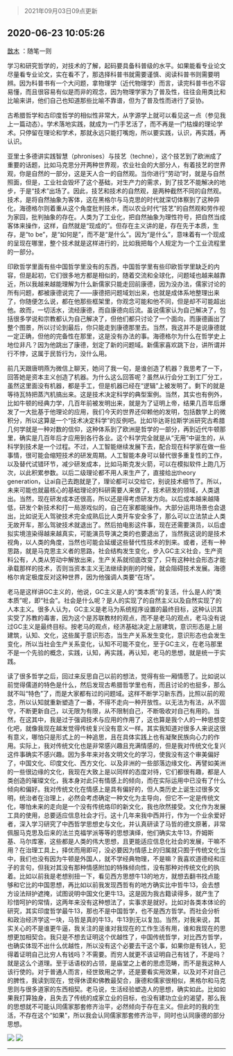 > 2021年09月03日09点更新
<link rel="stylesheet" href="https://cdn.jsdelivr.net/gh/taotie6/sampleJSON@main/css/photo_show.css">


 ## 2020-06-23 10:05:26 

 [㪚木](https://www.coolapk.com/feed/19750622?shareKey=ZTgwZjEzNTc1MGJmNjEzMTc1NjE~) ：随笔一则

学习和研究哲学的，对技术的了解，起码要具备科普级的水平。如果能看专业论文尽量看专业论文，实在看不了，那选择科普书就需要谨慎、阅读科普书则需要明辨。因为科普书有一个大问题，拿物理学（近代物理学）而言，读完科普书也不容易懂，而且很容易有似是而非的观念<!--break-->，因为物理学家为了普及性，往往会用类比和比喻来讲，他们自己也知道那些比喻不靠谱，但为了普及性而进行了妥协。

古希腊哲学和古印度哲学的相似性非常大，从字源学上就可以看见这一点（参见我上一篇动态）。学术落地实践，就成为一门手艺活了，而不再是一门枯燥的理论学术。只停留在理论和学术，那就永远只能打嘴炮，所以要实践，认识，再实践，再认识。

亚里士多德讲实践智慧（phronises）与技艺（techne），这个技艺到了欧洲成了重要的话题，比如马克思分开两种世界观，农业社会的大部分人，有着技艺的世界观，你是自然的一部分，这是天人合一的自然观。当你进行“劳动”时，就是与自然照面，但是，工业社会毁坏了这个基础，对生产力的需求，到了技艺不能解决的地步，于是“技术”出场了。因此，技艺和技术的自然观，是两种截然不同的自然观。技术，是将自然抽象为客体，这在黑格尔与马克思的时代就深切体察到了这种异化，海德格尔则着重从这个角度批判技术，而以农业时代“技艺”的自然观和劳作视为家园，批判抽象的存在。人类为了工业化，把自然抽象为理性符号，把自然当成客体来操作，这样，自然就是“现成的”。但存在主义讲的是，存在先于本质，生存，是“to be”，是“如何是”，而不是“是什么”。因为“是什么”，意味着有一个现成的呈现在哪里，整个技术就是这样进行的，比如我把每个人规定为一个工业流程里的一部分。

印欧哲学里面有些中国哲学里没有的东西，中国哲学里有些印欧哲学里缺乏的内容，但是起初，它们很多地方都是相似的，随着交流和全球化，问题域也越来越靠近，所以我越来越能理解为什么新儒家只能走回前康德，因为没办法，儒家讨论的所有问题，都被康德说完了——康德把问题域划出来，也就是成体系地整理出来了，你随便怎么说，都在他那些框架里，你观念可能和他不同，但是却不可能超出他。故而，一切活水，流经康德，而自康德向后流。虽说儒家认为自己解决了，包括很多学说和宗教都认为自己解决了，但他们都只讨论了一个面向，而康德画出了整个图景，所以讨论到最后，你只能走到康德那里去。当然，我这并不是说康德就一定正确，但他的完备性在那里，这是没有办法的事。海德格尔为什么在哲学史上地位非凡？因为他跳出了康德，划定了新的问题域。新儒家喜欢跳下台，讲所谓并行不悖，这属于民哲行为，没什么用。

前几天跟唐明燕为微信上聊天，她问了我一句，是谁创造了机器？我思考了一下，回答她是资本主义创造了机器。为什么这么回答呢？虽然从行会分工到工厂分工，虽然这里面没有机器，都是手工，但是机器已经在“逻辑”上被发明了。剩下的就是等待瓦特把蒸汽机搞出来。这是技术决定科学的典型案例。当然，其实也有例外，比如牛顿的经典力学，几百年前被发明出来，就是为了证明上帝，结果几百年后爆发了一大批基于他理论的应用，我们今天的世界还仰赖他的发明，包括数学上的微积分，所以这算是一个“技术决定科学”的反例吧。比如毕达哥拉斯学派研究古希腊几何学就是一种对数的信仰，这种体系到了欧洲是哲学的一部分，再到近代牛顿那里，确实是几百年后才应用到各行各业。这个科学完全就是从“无用”中诞生的，从科学到技术是一个过程。不过，人工智能继续发展下去，配合现在科学家在做一些事情，很可能会缩短技术的研发周期。人工智能本身可以替代很多重复性的工作，以及替代试错环节，减少研发成本，比如马斯克发火箭，可以在模拟软件上跑几万次，以此积累参数。以后二级理论都不用人来生产了，直接给出theory generation，让ai自己去跑就是了，理论都可以交给它，别说技术细节了。所以，未来可能也就最核心的基础理论的科研需要人来做了，技术研发的领域，人类退出。当然，现在研发成本还很高，所以还是得考虑研发方向。以后成本越来越降低，研发个新技术和打一局游戏似的，自己在家都能操作。大部分运用场景也会退出，比如说无人驾驶技术完全成熟后比人类开车安全多了，那么可以立法禁止人类无故开车，那么驾驶技术就退出了。然后拍电影这件事，现在还需要演员，以后虚拟实境渲染得越来越真实，可能演员导演之类的也要退出了，当然我这说的是技术视角，以人类的角度，当然也可能会延缓这些替代性技术的到来。或者，还有一种思路，就是马克思主义者的思路，社会结构发生变化，步入GC主义社会，生产资料公有，人类从劳动中解放出来，生产关系就彻底改变了，只有这种社会形态才能承载那样的技术，否则当资本主义无法继续剥削的时候，就会阻碍技术发展。海德格尔肯定极度反对这种世界，因为他强调人类要“在场”。

老马是这样讲GC主义的，他说，GC主义是人的“类本质”的复活，什么是人的“类本质”呢，即“社会”。社会是什么呢？是人的实现了的自然主义以及自然实现了的人本主义。很多人认为，GC主义是老马为系统程序设置的最终目标，这种认识其实受了苏教的毒害，因为这个是苏联教材的观点，而不是老马的观点，老马没有说过GC主义是最终目标。按老马的观点，经济基础决定上层建筑，意识形态是上层建筑，认知、文化，这些属于意识形态，当生产关系发生变化，意识形态也会发生变化，所以当社会生产关系变化，认知不可能不变化，至于GC主义，在老马那里不是一个先验的概念，实践，认知，再实践，再认知，老马的思想，就是统一于实践。

读了很多哲学之后，回过来反思自己以前的想法，觉得有些一厢情愿了。比如说以前觉得儒道的特色是什么，然后发现古希腊哲学里也有，而且讨论的也挺多，那么就不叫“特色”了，而是大家都有过的问题域。这样不断学习新东西，比照以前的观念，所以认知就重新塑造了一番，不得不走向一种开放性。以无法为有法，从不固守，不断更新自己，以无限为有限，从不限制自己，不断吸收对自己有用的。当然，在这其中，我是过于强调技术与应用的作用了，这也算是我个人的一种思想变化吧，就像我现在越发觉得传统复兴没有意义一样。其实我知道对很多人来说这很有意义，哪怕只是形式上的一种追思，且在具体实践上也有凝聚民族向心力的作用。实际上，我对传统文化也是非常感兴趣且充满情感的，但是我对传统文化复兴这件事确实不感兴趣。因为多年来对各文明文化的学习，使我没有这个审美偏好了，中国文化、印度文化、西方文化、以及非洲的一些部落边缘文化、再譬如美洲的一些很边缘的文化，我现在大致上是以同样的态度对待，它们都很有趣，都是人类创造的璀璨文化，我本身对此只有情感上的倾向，而在实际运用中已没有了什么倾向和偏好。我对传统文化在情感上是具有偏好的，但人类历史上诞生过很多文明，统治者在治理上，必然会考虑确定一种文化为主导向，但它不一定是传统文化，哪怕未来的走向是一个没有传统烙印的新文化，我也欣然接受。文化作为发展工具的使用，总要适应信息社会才行。这十几年来我中西并行，作为一个业余爱好者，深入学习研究了中西哲学思想史与文化，并认真研读了马哲的德文原著，非常佩服马克思及后来的法兰克福学派等等的思想演绎，他们确实太牛13，乔姆斯基、马尔库塞，这些都是人类的伟大思想，且更能适应信息化社会的发展，干嘛不用？在治理工具上，择优而用即可，没必要因为情感上的归属就只囿于传统文化当中，我们也没有因为牛顿是外国人，就不学经典物理，不是嘛？我喜欢道德经和庄子的言句，但我对其没有那种情感附加的特殊倾向性，没有那种对传统文化的执着。比如以前我是老想别扭一下，看见西方思想牛13的地方，就想去翻书找点能够和它比的中国思想，再比如以前我发现西哲有的地方确实比中哲牛13，会去想方设法辩护遮掩，试图说明中国文化更牛13。这是因为我古籍读得多，就产生了珍惜呵护的常情，这两年来没有这种想法了，实事求是就好。比如对各类本体论的研究，其实印度哲学最牛13，那也不是中国哲学，也不是西方哲学。而社会分析和政治经济学这一块，马哲是真的牛13，牛13到无以复加。当然，对我来说，其实关心的不是谁更牛逼，我关注的是谁对我现在的工作生活有用，谁和我现在的思想更加相契合。我只是不想去证明这个优越性了，中国传统哲学，对比西方哲学，也确实体现不出什么优越性，所以没有这个必要去干这个事，如果你是有钱人，犯得着证明自己比穷人有钱吗？不需要。而穷人就更不该证明自己有钱了，不是吗？就是这么个道理。至于话语权的占领，是庙堂之上者的思虑范畴，而不是我这种人该行使的。对于普通人而言，经世致用之学，还是要看实用效果，以及对不对自己的脾性，我读到现在，觉得休谟和佛教最契合，康德和儒家很相似，黑格尔和马克思则与很多道家的东西相契。老马说，生活经验塑造人的思想，确实如此。比如如果我打算独身，且失去了传统的成家立业的目标，也没有建功立业的渴望，那么我的思想就不可能认同儒家那套修齐治平，必然倾向于存在主义。但此时的我的生活，不存在这个“如果”，所以我会认同儒家那套修齐治平，同时也认同康德的部分思想。 

<div class="album">
<img class="img-item" src="http://image.coolapk.com/feed/2019/0507/23/1081091_4670_3689@296x168.gif" />
<img class="img-item" src="http://image.coolapk.com/feed/2019/0507/23/1081091_4665_2811@300x171.gif" />
</div>

 ------- 

